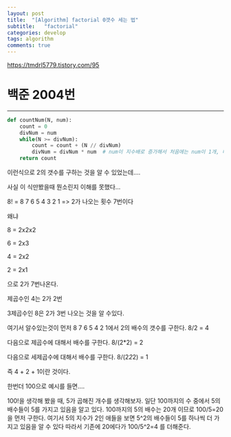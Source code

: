 ```yaml
---
layout: post
title:  "[Algorithm] factorial 0갯수 세는 법"
subtitle:   "factorial"
categories: develop
tags: algorithm
comments: true
---
```

https://tmdrl5779.tistory.com/95

# 백준 2004번
---
```python
def countNum(N, num):
    count = 0
    divNum = num
    while(N >= divNum):
        count = count + (N // divNum)
        divNum = divNum * num  # num이 지수배로 증가해서 처음에는 num이 1개, 다음은 2개
    return count
```

이런식으로 2의 갯수를 구하는 것을 알 수 있었는데....

사실 이 식만봤을때 뭔소린지 이해를 못했다... 

8! = 8 7 6 5 4 3 2 1 => 2가 나오는 횟수 7번이다

왜냐

8 = 2x2x2

6 = 2x3

4 = 2x2

2 = 2x1

으로 2가 7번나온다.

제곱수인 4는 2가 2번

3제곱수인 8은 2가 3번 나오는 것을 알 수있다.

 

여기서 알수있는것이 먼저 8 7 6 5 4 2 1에서 2의 배수의 갯수를 구한다. 8/2 = 4

다음으로 제곱수에 대해서 배수를 구한다. 8/(2*2) = 2

다음으로 세제곱수에 대해서 배수를 구한다. 8/(2*2*2) = 1

즉 4 + 2 + 1이란 것이다.

 

한번더 100으로 예시를 들면....

100!을 생각해 봤을 때, 5가 곱해진 개수를 생각해보자. 일단 100까지의 수 중에서 5의 배수들이 5를 가지고 있음을 알고 있다. 100까지의 5의 배수는 20개 이므로 100/5=20을 먼저 구한다. 여기서 5의 지수가 2인 애들을 보면 5^2의 배수들이 5를 하나씩 더 가지고 있음을 알 수 있다 따라서 기존에 20에다가 100/5^2=4 를 더해준다.